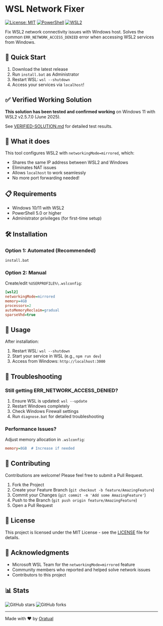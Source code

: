 # WSL Network Fixer

[![License: MIT](https://img.shields.io/badge/License-MIT-yellow.svg)](https://opensource.org/licenses/MIT)
[![PowerShell](https://img.shields.io/badge/PowerShell-5.0%2B-blue.svg)](https://github.com/PowerShell/PowerShell)
[![WSL2](https://img.shields.io/badge/WSL-2.0%2B-green.svg)](https://docs.microsoft.com/en-us/windows/wsl/)

Fix WSL2 network connectivity issues with Windows host. Solves the common `ERR_NETWORK_ACCESS_DENIED` error when accessing WSL2 services from Windows.

## 🚀 Quick Start

1. Download the latest release
2. Run `install.bat` as Administrator
3. Restart WSL: `wsl --shutdown`
4. Access your services via `localhost`!

## ✅ Verified Working Solution

**This solution has been tested and confirmed working** on Windows 11 with WSL2 v2.5.7.0 (June 2025).

See [VERIFIED-SOLUTION.md](docs/VERIFIED-SOLUTION.md) for detailed test results.

## 🔧 What it does

This tool configures WSL2 with `networkingMode=mirrored`, which:
- Shares the same IP address between WSL2 and Windows
- Eliminates NAT issues
- Allows `localhost` to work seamlessly
- No more port forwarding needed!

## 📋 Requirements

- Windows 10/11 with WSL2
- PowerShell 5.0 or higher
- Administrator privileges (for first-time setup)

## 🛠️ Installation

### Option 1: Automated (Recommended)
```batch
install.bat
```

### Option 2: Manual
Create/edit `%USERPROFILE%\.wslconfig`:
```ini
[wsl2]
networkingMode=mirrored
memory=4GB
processors=2
autoMemoryReclaim=gradual
sparseVhd=true
```

## 📖 Usage

After installation:
1. Restart WSL: `wsl --shutdown`
2. Start your service in WSL (e.g., `npm run dev`)
3. Access from Windows: `http://localhost:3000`

## 🐛 Troubleshooting

### Still getting ERR_NETWORK_ACCESS_DENIED?
1. Ensure WSL is updated: `wsl --update`
2. Restart Windows completely
3. Check Windows Firewall settings
4. Run `diagnose.bat` for detailed troubleshooting

### Performance Issues?
Adjust memory allocation in `.wslconfig`:
```ini
memory=8GB  # Increase if needed
```

## 🤝 Contributing

Contributions are welcome! Please feel free to submit a Pull Request.

1. Fork the Project
2. Create your Feature Branch (`git checkout -b feature/AmazingFeature`)
3. Commit your Changes (`git commit -m 'Add some AmazingFeature'`)
4. Push to the Branch (`git push origin feature/AmazingFeature`)
5. Open a Pull Request

## 📝 License

This project is licensed under the MIT License - see the [LICENSE](LICENSE) file for details.

## 👏 Acknowledgments

- Microsoft WSL Team for the `networkingMode=mirrored` feature
- Community members who reported and helped solve network issues
- Contributors to this project

## 📊 Stats

![GitHub stars](https://img.shields.io/github/stars/oratual/WslNetworkFixer?style=social)
![GitHub forks](https://img.shields.io/github/forks/oratual/WslNetworkFixer?style=social)

---

Made with ❤️ by [Oratual](https://github.com/oratual)